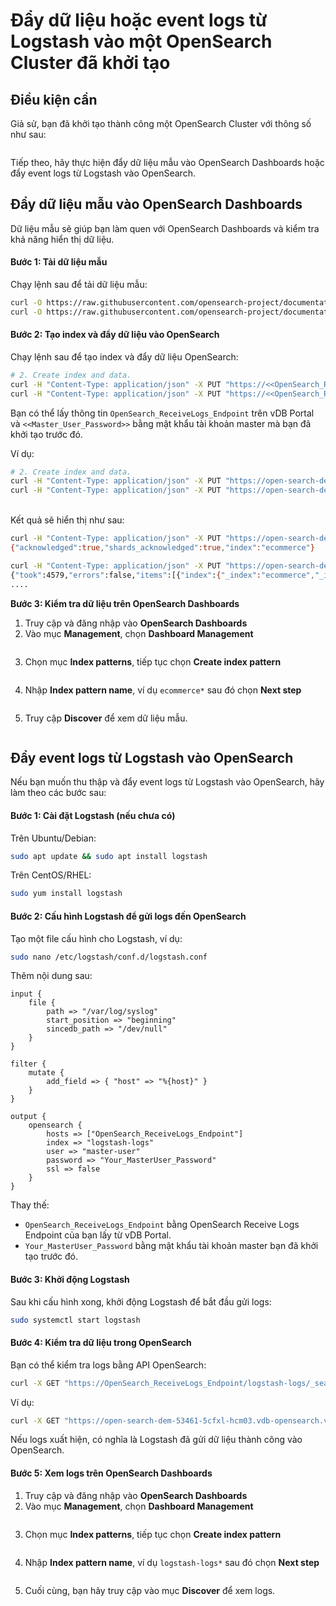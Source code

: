 # Đẩy dữ liệu hoặc event logs từ Logstash vào một OpenSearch Cluster đã khởi tạo

## Điều kiện cần

Giả sử, bạn đã khởi tạo thành công một OpenSearch Cluster với thông số như sau:&#x20;

<figure><img src="../../../.gitbook/assets/opensearch5.png" alt=""><figcaption></figcaption></figure>

Tiếp theo, hãy thực hiện đẩy dữ liệu mẫu vào OpenSearch Dashboards hoặc đẩy event logs từ Logstash vào OpenSearch.

## **Đẩy dữ liệu mẫu vào OpenSearch Dashboards**

Dữ liệu mẫu sẽ giúp bạn làm quen với OpenSearch Dashboards và kiểm tra khả năng hiển thị dữ liệu.

#### **Bước 1: Tải dữ liệu mẫu**

Chạy lệnh sau để tải dữ liệu mẫu:

```bash
curl -O https://raw.githubusercontent.com/opensearch-project/documentation-website/2.19/assets/examples/ecommerce-field_mappings.json
curl -O https://raw.githubusercontent.com/opensearch-project/documentation-website/2.19/assets/examples/ecommerce.ndjson
```

#### **Bước 2: Tạo index và đẩy dữ liệu vào OpenSearch**

Chạy lệnh sau để tạo index và đẩy dữ liệu OpenSearch:

```bash
# 2. Create index and data.
curl -H "Content-Type: application/json" -X PUT "https://<<OpenSearch_ReceiveLogs_Endpoint>>/ecommerce" -k -H "Authorization: Basic $(echo -n 'master-user:<<Master_User_Password>>' | base64)" --data-binary "@ecommerce-field_mappings.json"
curl -H "Content-Type: application/json" -X PUT "https://<<OpenSearch_ReceiveLogs_Endpoint>>/ecommerce/_bulk" -k -H "Authorization: Basic $(echo -n 'master-user:<<Master_User_Password>>' | base64)" --data-binary "@ecommerce.ndjson"
```

Bạn có thể lấy thông tin `OpenSearch_ReceiveLogs_Endpoint` trên vDB Portal và `<<Master_User_Password>>` bằng mật khẩu tài khoản master mà bạn đã khởi tạo trước đó.

Ví dụ:&#x20;

```bash
# 2. Create index and data.
curl -H "Content-Type: application/json" -X PUT "https://open-search-dem-53461-5cfxl-hcm03.vdb-opensearch.vngcloud.vn:9200/ecommerce" -k -H "Authorization: Basic $(echo -n 'master-user:123456789aA@' | base64)" --data-binary "@ecommerce-field_mappings.json"
curl -H "Content-Type: application/json" -X PUT "https://open-search-dem-53461-5cfxl-hcm03.vdb-opensearch.vngcloud.vn:9200/ecommerce/_bulk" -k -H "Authorization: Basic $(echo -n 'master-user:123456789aA@' | base64)" --data-binary "@ecommerce.ndjson"
```

[\
](https://liemnt5-cidr-11430-2ue3z-hcm03.vdb-opensearch.vngcloud.tech)Kết quả sẽ hiển thị như sau:&#x20;

```bash
curl -H "Content-Type: application/json" -X PUT "https://open-search-dem-53461-5cfxl-hcm03.vdb-opensearch.vngcloud.vn:9200/ecommerce" -k -H "Authorization: Basic $(echo -n 'master-user:123456789aA@' | base64)" --data-binary "@ecommerce-field_mappings.json"
{"acknowledged":true,"shards_acknowledged":true,"index":"ecommerce"}

curl -H "Content-Type: application/json" -X PUT "https://open-search-dem-53461-5cfxl-hcm03.vdb-opensearch.vngcloud.vn:9200/ecommerce/_bulk" -k -H "Authorization: Basic $(echo -n 'master-user:123456789aA@' | base64)" --data-binary "@ecommerce.ndjson"
{"took":4579,"errors":false,"items":[{"index":{"_index":"ecommerce","_id":"0","_version":1,"result":"created","_shards":{"total":2,"successful":2,"failed":0},"_seq_no":0,"_primary_term":1,"status":201}},{"index":{"_index":"ecommerce","_id":"1","_version":1,"result":"created","_shards":{"total":2,"successful":2,"failed":0},"_seq_no":1,"_primary_term":1,"status":201}},{"index":{"_index":"ecommerce","_id":"2","_version":1,"result":"created","_shards":{"total":2,"successful":2,"failed":0},"_seq_no":2,"_primary_term":1,"status":201}},{"index":{"_index":"ecommerce","_id":"3","_version":1,"result":"created","_shards":{"total":2,"successful":2,"failed":0},"_seq_no":3,"_primary_term":1,"status":201}},{"index":{"_index":"ecommerce","_id":"4","_version":1,"result":"created","_shards":{"total":2,"successful":2,"failed":0},"_seq_no":4,"_primary_term":1,"status":201}},{"index":{"_index":"ecommerce","_id":"5","_version":1,"result":"created","_shards":{"total":2,"successful":2,"failed":0},"_seq_no":5,"_primary_term":1,"status":201}},{"index":{"_index":"ecommerce","_id":"6","_version":1,"result":"created","_shards":{"total":2,"successful":2,"failed":0},"_seq_no":6,"_primary_term":1,"status":201}},{"index":{"_index":"ecommerce","_id":"7","_version":1,"result":"created","_shards":{"total":2,"successful":2,"failed":0},"_seq_no":7,"_primary_term":1,"status":201}},{"index":{"_index":"ecommerce","_id":"8","_version":1,"result":"created","_shards":{"total":2,"successful":2,"failed":0},"_seq_no":8,"_primary_term":1,"status":2...
....
```

**Bước 3: Kiểm tra dữ liệu trên OpenSearch Dashboards**

1. Truy cập và đăng nhập vào **OpenSearch Dashboards**
2. Vào mục **Management**, chọn **Dashboard Management**&#x20;

<figure><img src="../../../.gitbook/assets/image (7).png" alt=""><figcaption></figcaption></figure>

3. Chọn mục **Index patterns**, tiếp tục chọn **Create index pattern**

<figure><img src="../../../.gitbook/assets/image (8).png" alt=""><figcaption></figcaption></figure>

4. Nhập **Index pattern name**, ví dụ `ecommerce*` sau đó chọn **Next step**

<figure><img src="../../../.gitbook/assets/image (5).png" alt=""><figcaption></figcaption></figure>

5. Truy cập **Discover** để xem dữ liệu mẫu.

<figure><img src="../../../.gitbook/assets/image (6).png" alt=""><figcaption></figcaption></figure>

## **Đẩy event logs từ Logstash vào OpenSearch**

Nếu bạn muốn thu thập và đẩy event logs từ Logstash vào OpenSearch, hãy làm theo các bước sau:

#### **Bước 1: Cài đặt Logstash (nếu chưa có)**

Trên Ubuntu/Debian:

```bash
sudo apt update && sudo apt install logstash
```

Trên CentOS/RHEL:

```bash
sudo yum install logstash
```

#### **Bước 2: Cấu hình Logstash để gửi logs đến OpenSearch**

Tạo một file cấu hình cho Logstash, ví dụ:

```bash
sudo nano /etc/logstash/conf.d/logstash.conf
```

Thêm nội dung sau:

```editorconfig
input {
    file {
        path => "/var/log/syslog"
        start_position => "beginning"
        sincedb_path => "/dev/null"
    }
}

filter {
    mutate {
        add_field => { "host" => "%{host}" }
    }
}

output {
    opensearch {
        hosts => ["OpenSearch_ReceiveLogs_Endpoint"]
        index => "logstash-logs"
        user => "master-user"  
        password => "Your_MasterUser_Password"  
        ssl => false 
    }
}
```

Thay thế:

* `OpenSearch_ReceiveLogs_Endpoint` bằng OpenSearch Receive Logs Endpoint của bạn lấy từ vDB Portal.
* `Your_MasterUser_Password` bằng mật khẩu tài khoản master bạn đã khởi tạo trước đó.

#### **Bước 3: Khởi động Logstash**

Sau khi cấu hình xong, khởi động Logstash để bắt đầu gửi logs:

```bash
sudo systemctl start logstash
```

#### **Bước 4: Kiểm tra dữ liệu trong OpenSearch**

Bạn có thể kiểm tra logs bằng API OpenSearch:

```bash
curl -X GET "https://OpenSearch_ReceiveLogs_Endpoint/logstash-logs/_search?pretty" -k -H "Authorization: Basic $(echo -n 'master-user:Your_MasterUser_Password' | base64)"
```

Ví dụ:

```bash
curl -X GET "https://open-search-dem-53461-5cfxl-hcm03.vdb-opensearch.vngcloud.vn:9200/logstash-logs/_search?pretty" -k -H "Authorization: Basic $(echo -n 'master-user:123456789aA@' | base64)"
```

Nếu logs xuất hiện, có nghĩa là Logstash đã gửi dữ liệu thành công vào OpenSearch.

#### **Bước 5: Xem logs trên OpenSearch Dashboards**

1. Truy cập và đăng nhập vào **OpenSearch Dashboards**
2. Vào mục **Management**, chọn **Dashboard Management**&#x20;

<figure><img src="../../../.gitbook/assets/image (7).png" alt=""><figcaption></figcaption></figure>

3. Chọn mục **Index patterns**, tiếp tục chọn **Create index pattern**

<figure><img src="../../../.gitbook/assets/image (8).png" alt=""><figcaption></figcaption></figure>

4. Nhập **Index pattern name**, ví dụ `logstash-logs*` sau đó chọn **Next step**

<figure><img src="../../../.gitbook/assets/image (9).png" alt=""><figcaption></figcaption></figure>

5. Cuối cùng, bạn hãy truy cập vào mục **Discover** để xem logs.
